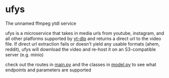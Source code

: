 # ufys

The unnamed ffmpeg ytdl service

ufys is a microservice that takes in media urls from youtube, instagram, and all other platforms supported
by [yt-dlp](https://github.com/yt-dlp/yt-dlp) and returns a direct url to the video file.
If direct url extraction fails or doesn't yield any usable formats (ahem, reddit), ufys will download the video and re-host it on an S3-compatible server (e.g.
minio)

check out the routes in [main.py](main.py) and the classes in [model.py](model.py) to see what endpoints and parameters are supported